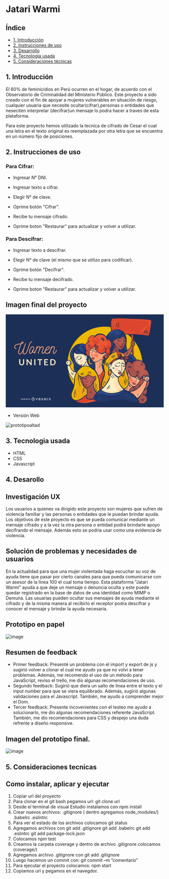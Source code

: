 # Jatari Warmi

## Índice

* [1. Introducción](#1-Introdución)
* [2. Instrucciones de uso](#2-Instruciónes-de-uso)
* [3. Desarrollo](#3-Desarrollo)
* [4. Tecnologia usada](#3-Tecnologia-usada)
* [5. Consideraciones técnicas](#4-Como-Instalar-Aplicar-Ejecutar)


## 1. Introducción

  El 60% de feminicidios en Perú ocurren en el hogar, de acuerdo con el Observatorio de Criminalidad del Ministerio Público. Este proyecto a sido creado con el fin de apoyar a mujeres vulnerables en situación de riesgo, cualquier usuaria que necesite ocultar(cifrar),personas o entidades que neseciten interpretar (decifrar)un mensaje lo podra hacer a traves de esta plataforma.

  Para este proyecto hemos utilizado la tecnica de cifrado de Cesar el cual una letra en el texto original es reemplazada por otra letra que se encuentra en un número fijo de posiciones.

## 2. Instrucciones de uso

### Para Cifrar:

* Ingresar N° DNI.

* Ingresar texto a cifrar.

* Elegir N° de clave.

* Oprime botón "Cifrar".

* Recibe tu mensaje cifrado.

* Oprime boton "Restaurar" para actualizar y volver a utilizar.


### Para Descifrar:

* Ingresar texto a descifrar.

* Elegir N° de clave (el mismo que se utilizo para codificar).

* Oprime botón "Decifrar".

* Recibe tu mensaje decifrado.

* Oprime boton "Restaurar" para actualizar y volver a utilizar.


## Imagen final del proyecto

![image](/src/imagenes/mujeres-unidas.jpg)

- Versión Web

![prototipoaltad](/src/imagenes/jatary-warmi.PNG)


## 3. Tecnologia usada

* HTML
* CSS
* Javascript


## 4. Desarollo


## Investigación UX
  Los usuarios a quienes va dirigido este proyecto son mujeres que sufren de violencia familiar y las personas o entidades que  le puedan brindar ayuda.
  Los objetivos de este proyecto es que se pueda comunicar mediante un mensaje  cifrado y a la vez la otra persona o entidad podrá brindarle apoyo decifrando el mensaje. Además esto se podria usar como una evidencia de violencia.

## Solución de problemas y necesidades de usuarios

  En la actualidad para que una mujer violentada haga escuchar su voz de ayuda tiene que pasar por cierto canales para que pueda comunicarse con un asesor de la linea 100 el cual toma tiempo. Esta plataforma "Jatari Warmi" ayuda a que deje un mensaje o denuncia oculta y este puede quedar registrado en la base de datos de una identidad como MIMP o Demuna.
  Las usuarias  pueden ocultar sus mensajes de ayuda mediante el cifrado y de la misma manera al recibirlo el receptor podra descifrar y conocer el mensaje y brindar la ayuda necesaria.

## Prototipo en papel

  ![image](https://i.ibb.co/x3tjfCs/Prototipo-de-papel.jpg)

## Resumen de feedback
  - Primer feedback: Presenté un problema con el import y export de js y sugirió volver a clonar el cual me ayudo ya que no volvi a tener problemas. Además, me recomendo el uso de un método para JavaScript, reviso el trello, me dio algunas recomendaciones de uso.
  - Segundo feedback: Sugirió que diera un salto de línea entre el texto y el input number para que se viera equilibrado. Además, sugirió algunas validaciones para el Javascript. También, me ayudo a comprender mejor el Dom.
  - Tercer feedback: Presente incovenientes con el testeo me ayudo a solucionarlo, me dio algunas recomendaciones referente JavaScript. También, me dio recomendaciones para CSS y despejo una duda refrente a diseño responsive.

## Imagen del prototipo final.

  ![image](https://i.ibb.co/mG9vVNG/Prototipo-Jatari-Warmi.png)


## 5. Consideraciones tecnicas

## Como instalar, aplicar y ejecutar

  1.	Copiar url del proyecto
  2.	Para clonar en el git bash pegamos url: git clone url
  3.	Desde el terminal de visual Estudio instalamos con npm install
  4.	Crear nuevos archivos:
        .gitignore ( dentro agregamos node_modules/)
        .babelrc
        .eslintrc
  5.	Para ver el estado de los archivos colocamos git status
  6.	Agregamos archivos con
      git add .gitignore
      git add .babelrc
      git add .eslintrc
      git add package-lock.json
  7.	Colocamos npm test
  8.	Creamos la carpeta coverage y dentro de archivo .gitignore colocamos (coverage/)
  9.	Agregamos archivo .gitignore con git add .gitignore
  10.	Luego hacemos un commit con: git commit –m ”comentario”
  11.	Para ejecutar el proyecto colocamos: npm start
  12. Copiamos url y pegamos en el navegdor.


